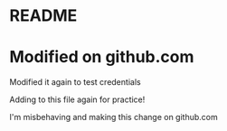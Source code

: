 # README #
# Modified on github.com #

Modified it again to test credentials

Adding to this file again for practice!

I'm misbehaving and making this change on github.com
